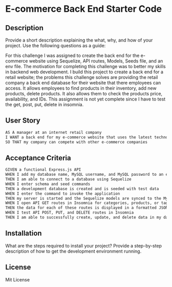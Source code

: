 # E-commerce Back End Starter Code

## Description

Provide a short description explaining the what, why, and how of your project. Use the following questions as a guide:

For this challenge I was assigned to create the back end for the e-commerce website using Sequelize, API routes, Models, Seeds file, and an env file. The motivation for completing this challenge was to better my skills in backend web development. I build this project to create a back end for a retail website; the problems this challenge solves are providing the retail company a back end database for their website that there employees can access. It allows employees to find products in their inventory, add new products, delete products. It also allows them to check the products price, availability, and IDs. This assignment is not yet complete since I have to test the get, post, put, delete in insomnia.

## User Story

```md
AS A manager at an internet retail company
I WANT a back end for my e-commerce website that uses the latest technologies
SO THAT my company can compete with other e-commerce companies
```

## Acceptance Criteria

```md
GIVEN a functional Express.js API
WHEN I add my database name, MySQL username, and MySQL password to an environment variable file
THEN I am able to connect to a database using Sequelize
WHEN I enter schema and seed commands
THEN a development database is created and is seeded with test data
WHEN I enter the command to invoke the application
THEN my server is started and the Sequelize models are synced to the MySQL database
WHEN I open API GET routes in Insomnia for categories, products, or tags
THEN the data for each of these routes is displayed in a formatted JSON
WHEN I test API POST, PUT, and DELETE routes in Insomnia
THEN I am able to successfully create, update, and delete data in my database
```
## Installation

What are the steps required to install your project? Provide a step-by-step description of how to get the development environment running.

## License
Mit License